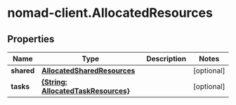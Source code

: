 # nomad-client.AllocatedResources

## Properties

Name | Type | Description | Notes
------------ | ------------- | ------------- | -------------
**shared** | [**AllocatedSharedResources**](AllocatedSharedResources.md) |  | [optional] 
**tasks** | [**{String: AllocatedTaskResources}**](AllocatedTaskResources.md) |  | [optional] 


